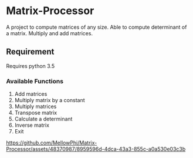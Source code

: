 # Matrix-Processor

A project to compute matrices of any size.
Able to compute determinant of a matrix. 
Multiply and add matrices.

## Requirement
Requires python 3.5 

### Available Functions 
1. Add matrices
2. Multiply matrix by a constant
3. Multiply matrices
4. Transpose matrix
5. Calculate a determinant
6. Inverse matrix
0. Exit


https://github.com/MellowPhi/Matrix-Processor/assets/48370987/8959596d-4dca-43a3-855c-a0a530e03c3b
